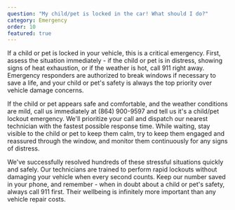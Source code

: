 ```yaml
---
question: "My child/pet is locked in the car! What should I do?"
category: Emergency
order: 10
featured: true
---
```


If a child or pet is locked in your vehicle, this is a critical emergency. First, assess the situation immediately - if the child or pet is in distress, showing signs of heat exhaustion, or if the weather is hot, call 911 right away. Emergency responders are authorized to break windows if necessary to save a life, and your child or pet's safety is always the top priority over vehicle damage concerns.

If the child or pet appears safe and comfortable, and the weather conditions are mild, call us immediately at (864) 900-9597 and tell us it's a child/pet lockout emergency. We'll prioritize your call and dispatch our nearest technician with the fastest possible response time. While waiting, stay visible to the child or pet to keep them calm, try to keep them engaged and reassured through the window, and monitor them continuously for any signs of distress.

We've successfully resolved hundreds of these stressful situations quickly and safely. Our technicians are trained to perform rapid lockouts without damaging your vehicle when every second counts. Keep our number saved in your phone, and remember - when in doubt about a child or pet's safety, always call 911 first. Their wellbeing is infinitely more important than any vehicle repair costs.
